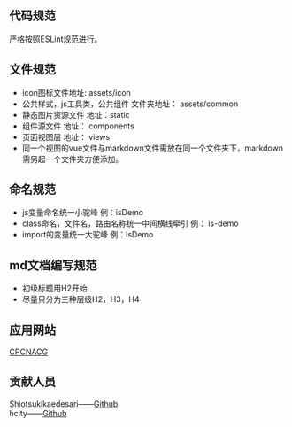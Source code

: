 ## 代码规范
严格按照ESLint规范进行。

## 文件规范
* icon图标文件地址: assets/icon
* 公共样式，js工具类，公共组件 文件夹地址： assets/common
* 静态图片资源文件 地址：static
* 组件源文件 地址： components
* 页面视图层 地址： views
* 同一个视图的vue文件与markdown文件需放在同一个文件夹下，markdown需另起一个文件夹方便添加。

## 命名规范
* js变量命名统一小驼峰 例：isDemo
* class命名，文件名，路由名称统一中间横线牵引 例： is-demo
* import的变量统一大驼峰 例：IsDemo

## md文档编写规范
* 初级标题用H2开始
* 尽量只分为三种层级H2，H3，H4

## 应用网站

[CPCNACG](https:// "vue官网")

## 贡献人员
Shiotsukikaedesari——[Github](https://github.com/Shiotsukikaedesari "Github主页") <br>
hcity——[Github](https://github.com/hcity002 "Github主页")
